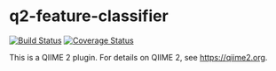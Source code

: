 # q2-feature-classifier

[![Build Status](https://travis-ci.org/qiime2/q2-feature-classifier.svg?branch=master)](https://travis-ci.org/qiime2/q2-feature-classifier)
[![Coverage Status](https://coveralls.io/repos/github/qiime2/q2-feature-classifier/badge.svg?branch=master)](https://coveralls.io/github/qiime2/q2-feature-classifier?branch=master)

This is a QIIME 2 plugin. For details on QIIME 2, see https://qiime2.org.
